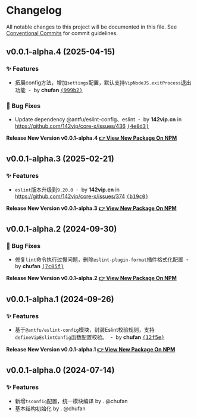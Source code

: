 # Changelog

All notable changes to this project will be documented in this file.
See [Conventional Commits](https://conventionalcommits.org) for commit guidelines.

## v0.0.1-alpha.4 (2025-04-15)

### ✨ Features

- 拓展config方法，增加`settings`配置，默认支持`VipNodeJS.exitProcess`退出功能 &nbsp;-&nbsp; by **chufan** [<samp>(999b2)</samp>](https://github.com/142vip/core-x/commit/999b211)

### 🐛 Bug Fixes

- Update dependency @antfu/eslint-config、eslint &nbsp;-&nbsp; by **142vip.cn** in https://github.com/142vip/core-x/issues/436 [<samp>(4e0d3)</samp>](https://github.com/142vip/core-x/commit/4e0d397)

**Release New Version v0.0.1-alpha.4 [👉 View New Package On NPM](https://www.npmjs.com/package/@142vip/eslint-config)**

## v0.0.1-alpha.3 (2025-02-21)

### ✨ Features

- `eslint`版本升级到`9.20.0` &nbsp;-&nbsp; by **142vip.cn** in https://github.com/142vip/core-x/issues/374 [<samp>(b19c0)</samp>](https://github.com/142vip/core-x/commit/b19c06e)

**Release New Version v0.0.1-alpha.3 [👉 View New Package On NPM](https://www.npmjs.com/package/@142vip/eslint-config)**

## v0.0.1-alpha.2 (2024-09-30)

### 🐛 Bug Fixes

- 修复`lint`命令执行过慢问题，删除`eslint-plugin-format`插件格式化配置 &nbsp;-&nbsp; by **chufan** [<samp>(7c05f)</samp>](https://github.com/142vip/core-x/commit/7c05fe2)

**Release New Version v0.0.1-alpha.2 [👉 View New Package On NPM](https://www.npmjs.com/package/@142vip/eslint-config)**

## v0.0.1-alpha.1 (2024-09-26)

### ✨ Features

- 基于`@antfu/eslint-config`模块，封装Eslint校验规则，支持`defineVipEslintConfig`函数配置校验。 &nbsp;-&nbsp; by **chufan** [<samp>(12f5e)</samp>](https://github.com/142vip/core-x/commit/12f5eef)

**Release New Version v0.0.1-alpha.1 [👉 View New Package On NPM](https://www.npmjs.com/package/@142vip/eslint-config)**

## v0.0.1-alpha.0 (2024-07-14)

### ✨ Features

- 新增`tsconfig`配置，统一模块编译 by . @chufan
- 基本结构初始化  by . @chufan

